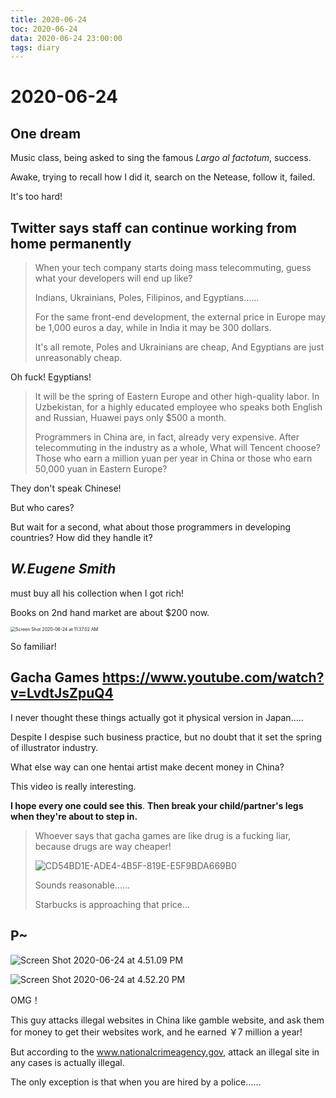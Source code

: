 ```yaml
---
title: 2020-06-24
toc: 2020-06-24
data: 2020-06-24 23:00:00
tags: diary
---
```



# 2020-06-24

## One dream

Music class, being asked to sing the famous *Largo al factotum*, success.

Awake, trying to recall how I did it, search on the Netease, follow it, failed.

It's too hard! 

## Twitter says staff can continue working from home permanently

> When your tech company starts doing mass telecommuting, guess what your developers will end up like?
>
> Indians, Ukrainians, Poles, Filipinos, and Egyptians……
>
> For the same front-end development, the external price in Europe may be 1,000 euros a day, while in India it may be 300 dollars.
>
> It's all remote, Poles and Ukrainians are cheap, And Egyptians are just unreasonably cheap.

Oh fuck! Egyptians!

> It will be the spring of Eastern Europe and other high-quality labor. In Uzbekistan, for a highly educated employee who speaks both English and Russian, Huawei pays only $500 a month.
>
> Programmers in China are, in fact, already very expensive. After telecommuting in the industry as a whole, What will Tencent choose?  Those who earn a million yuan per year in China or those who earn 50,000 yuan in Eastern Europe?

They don't speak Chinese!

But who cares?

But wait for a second, what about those programmers in developing countries? How did they handle it?

## *W.Eugene Smith*

must buy all his collection when I got rich! 

Books on 2nd hand market are about $200 now.

<img src="https://tva1.sinaimg.cn/large/007S8ZIlgy1gg3869z653j30o20v24qp.jpg" alt="Screen Shot 2020-06-24 at 11.37.02 AM" style="zoom:50%;" />

So familiar!

## Gacha Games https://www.youtube.com/watch?v=LvdtJsZpuQ4

I never thought these things actually got it physical version in Japan.....

Despite I despise such business practice, but no doubt that it set the spring of illustrator industry.

What else way can one hentai artist make decent money in China?

This video is really interesting.

**I hope every one could see this**. **Then break your child/partner's legs when they're about to step in.**

> Whoever says that gacha games are like drug is a fucking liar, because drugs are way cheaper!
>
> 
>
> ![CD54BD1E-ADE4-4B5F-819E-E5F9BDA669B0](https://tva1.sinaimg.cn/large/007S8ZIlgy1gg3h3j1ruvj30dw0fh0uh.jpg)
>
> 
>
> Sounds reasonable......
>
> Starbucks is approaching that price...

## P~

![Screen Shot 2020-06-24 at 4.51.09 PM](https://tva1.sinaimg.cn/large/007S8ZIlgy1gg3h98hb3uj31q806oac7.jpg)

![Screen Shot 2020-06-24 at 4.52.20 PM](https://tva1.sinaimg.cn/large/007S8ZIlgy1gg3h9yte08j31bk0cedj5.jpg)

OMG！

This guy attacks illegal websites in China like gamble website, and ask them for money to get their websites work, and he earned ￥7 million a year!

But according to the www.nationalcrimeagency.gov, attack an illegal site in any cases is actually illegal.

The only exception is that when you are hired by a police......

